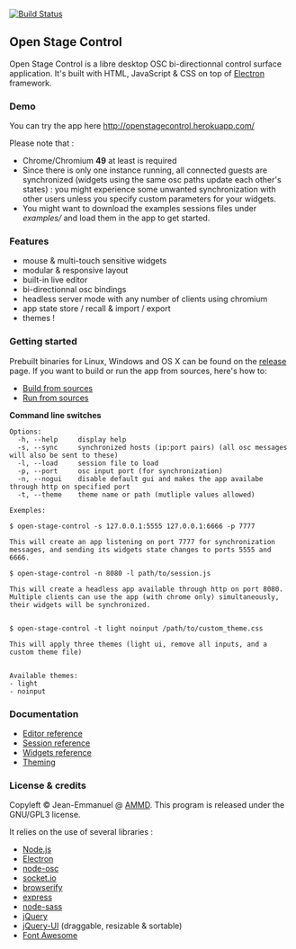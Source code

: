 [![Build Status](https://travis-ci.org/jean-emmanuel/open-stage-control.svg?branch=master)](https://travis-ci.org/jean-emmanuel/open-stage-control)

## Open Stage Control

Open Stage Control is a libre desktop OSC bi-directionnal control surface application. It's built with HTML, JavaScript & CSS on top of [Electron](http://electron.atom.io/) framework.

### Demo

You can try the app here http://openstagecontrol.herokuapp.com/

Please note that :
- Chrome/Chromium **49** at least is required
- Since there is only one instance running, all connected guests are synchronized (widgets using the same osc paths update each other's states) : you might experience some unwanted synchronization with other users unless you specify custom parameters for your widgets.
- You might want to download the examples sessions files under *examples/* and load them in the app to get started.


### Features
- mouse & multi-touch sensitive widgets
- modular & responsive layout
- built-in live editor
- bi-directionnal osc bindings
- headless server mode with any number of clients using chromium
- app state store / recall & import / export
- themes !

### Getting started

Prebuilt binaries for Linux, Windows and OS X can be found on the [release](https://github.com/jean-emmanuel/open-stage-control/releases) page. If you want to build or run the app from sources, here's how to:
- [Build from sources](resources/docs/build-from-sources.md)
- [Run from sources](resources/docs/run-from-sources.md)

**Command line switches**
```
Options:
  -h, --help     display help
  -s, --sync     synchronized hosts (ip:port pairs) (all osc messages will also be sent to these)
  -l, --load     session file to load
  -p, --port     osc input port (for synchronization)
  -n, --nogui    disable default gui and makes the app availabe through http on specified port
  -t, --theme    theme name or path (mutliple values allowed)

Exemples:

$ open-stage-control -s 127.0.0.1:5555 127.0.0.1:6666 -p 7777

This will create an app listening on port 7777 for synchronization messages, and sending its widgets state changes to ports 5555 and 6666.

$ open-stage-control -n 8080 -l path/to/session.js

This will create a headless app available through http on port 8080. Multiple clients can use the app (with chrome only) simultaneously, their widgets will be synchronized.


$ open-stage-control -t light noinput /path/to/custom_theme.css

This will apply three themes (light ui, remove all inputs, and a custom theme file)


Available themes:
- light
- noinput
```

### Documentation

- [Editor reference](resources/docs/editor-reference.md)
- [Session reference](resources/docs/session-reference.md)
- [Widgets reference](resources/docs/widgets-reference.md)
- [Theming](resources/docs/theming.md)

### License & credits

Copyleft © Jean-Emmanuel @ [AMMD](http://ammd.net). This program is released under the GNU/GPL3 license.

It relies on the use of several libraries :
- [Node.js](https://nodejs.org/)
- [Electron](http://electron.atom.io/)
- [node-osc](https://github.com/TheAlphaNerd/node-osc)
- [socket.io]()
- [browserify]()
- [express]()
- [node-sass](https://github.com/sass/node-sass)
- [jQuery](http://jquery.com/)
- [jQuery-UI](http://jqueryui.com/) (draggable, resizable & sortable)
- [Font Awesome](http://fontawesome.io/)
